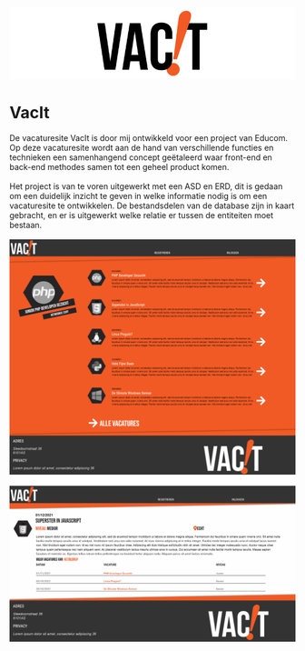 <img src="public/assets/images/vacit-banner.png">
<h1>VacIt</h1>
De vacaturesite VacIt is door mij ontwikkeld voor een project van Educom. Op deze vacaturesite wordt aan de hand van verschillende functies en technieken een samenhangend concept geëtaleerd waar front-end en back-end methodes samen tot een geheel product komen.
<br><br>
Het project is van te voren uitgewerkt met een ASD en ERD, dit is gedaan om een duidelijk inzicht te geven in welke informatie nodig is om een vacaturesite te ontwikkelen. De bestandsdelen van de database zijn in kaart gebracht, en er is uitgewerkt welke relatie er tussen de entiteiten moet bestaan.
<br><br>
<img src="public/assets/screenshots/homepage.jpg">
<img src="public/assets/screenshots/site.png">
<br>